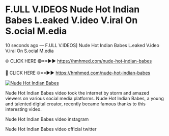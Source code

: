 # F.ULL V.IDEOS Nude Hot Indian Babes L.eaked V.ideo V.iral On S.ocial M.edia

10 seconds ago — F.ULL V.IDEOS] Nude Hot Indian Babes L.eaked V.ideo V.iral On S.ocial M.edia

🌐 CLICK HERE 🟢==►► https://hmhmed.com/nude-hot-indian-babes

🔴 CLICK HERE 🌐==►► https://hmhmed.com/nude-hot-indian-babes

[![Nude Hot Indian Babes](https://i.imgur.com/dJHk4Zq.gif)](https://hmhmed.com/nude-hot-indian-babes)

Nude Hot Indian Babes video took the internet by storm and amazed viewers on various social media platforms. Nude Hot Indian Babes, a young and talented digital creator, recently became famous thanks to this interesting video.

Nude Hot Indian Babes video instagram

Nude Hot Indian Babes video official twitter